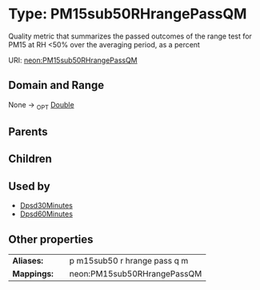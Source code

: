 
# Type: PM15sub50RHrangePassQM


Quality metric that summarizes the passed outcomes of the range test for PM15 at RH <50% over the averaging period, as a percent

URI: [neon:PM15sub50RHrangePassQM](https://data.neonscience.org/PM15sub50RHrangePassQM)


## Domain and Range

None ->  <sub>OPT</sub> [Double](types/Double.md)

## Parents


## Children


## Used by

 * [Dpsd30Minutes](Dpsd30Minutes.md)
 * [Dpsd60Minutes](Dpsd60Minutes.md)

## Other properties

|  |  |  |
| --- | --- | --- |
| **Aliases:** | | p m15sub50 r hrange pass q m |
| **Mappings:** | | neon:PM15sub50RHrangePassQM |

